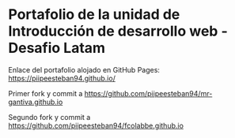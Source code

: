 # Portafolio de la unidad de Introducción de desarrollo web - Desafio Latam

Enlace del portafolio alojado en GitHub Pages:
https://piipeesteban94.github.io/

Primer fork y commit a https://github.com/piipeesteban94/mr-gantiva.github.io

Segundo fork y commit a https://github.com/piipeesteban94/fcolabbe.github.io
